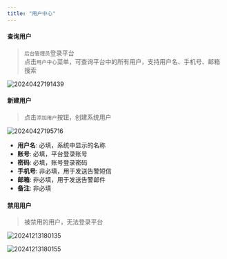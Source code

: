 ```yaml
---
title: "用户中心"
---
```


#### 查询用户

> `后台管理员`登录平台   
> 点击`用户中心`菜单，可查询平台中的所有用户，支持用户名、手机号、邮箱搜索

![20240427191439](https://img.isxcode.com/picgo/20240427191439.png)

#### 新建用户

> 点击`添加用户`按钮，创建系统用户 

![20240427195716](https://img.isxcode.com/picgo/20240427195716.png)

- **用户名**: 必填，系统中显示的名称 
- **账号**: 必填，平台登录账号 
- **密码**: 必填，账号登录密码 
- **手机号**: 非必填，用于发送告警短信 
- **邮箱**: 非必填，用于发送告警邮件 
- **备注**: 非必填

#### 禁用用户

> 被禁用的用户，无法登录平台

![20241213180135](https://img.isxcode.com/picgo/20241213180135.png)

![20241213180155](https://img.isxcode.com/picgo/20241213180155.png)

